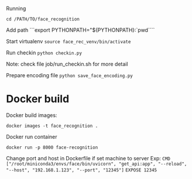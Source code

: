 Running 

```cd /PATH/TO/face_recognition```

Add path 
```export PYTHONPATH="${PYTHONPATH}:`pwd````

Start virtualenv
```source face_rec_venv/bin/activate```

Run checkin
```python checkin.py```

Note: check file job/run_checkin.sh for more detail

Prepare encoding file
```python save_face_encoding.py```
# Docker build

Docker build images:

```docker images -t face_recognition .```
  
Docker run container

```docker run -p 8000 face-recognition```

Change port and host in Dockerfile if set machine to server 
Exp: 
```CMD ["/root/miniconda3/envs/face/bin/uvicorn", "get_api:app", "--reload", "--host", "192.168.1.123", "--port", "12345"]```
```EXPOSE 12345```



